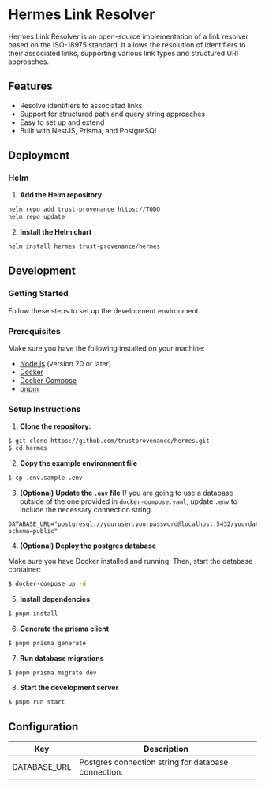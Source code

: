 # Hermes Link Resolver

Hermes Link Resolver is an open-source implementation of a link resolver based on the ISO-18975 standard. It allows the resolution of identifiers to their associated links, supporting various link types and structured URI approaches.

## Features

- Resolve identifiers to associated links
- Support for structured path and query string approaches
- Easy to set up and extend
- Built with NestJS, Prisma, and PostgreSQL

## Deployment

### Helm

1. **Add the Helm repository**

```bash
helm repo add trust-provenance https://TODO
helm repo update
```

2. **Install the Helm chart**

```bash
helm install hermes trust-provenance/hermes
```

## Development

### Getting Started

Follow these steps to set up the development environment.

### Prerequisites

Make sure you have the following installed on your machine:

- [Node.js](https://nodejs.org/) (version 20 or later)
- [Docker](https://www.docker.com/)
- [Docker Compose](https://docs.docker.com/compose/)
- [pnpm](https://pnpm.io/)

### Setup Instructions

1. **Clone the repository:**

```bash
$ git clone https://github.com/trustprovenance/hermes.git
$ cd hermes
```

2. **Copy the example environment file**

```bash
$ cp .env.sample .env
```

3. **(Optional) Update the `.env` file**
   If you are going to use a database outside of the one provided in `docker-compose.yaml`, update `.env` to include the necessary connection string.

```
DATABASE_URL="postgresql://youruser:yourpassword@localhost:5432/yourdatabase?schema=public"
```

4. **(Optional) Deploy the postgres database**

Make sure you have Docker installed and running. Then, start the database container:

```bash
$ docker-compose up -d
```

5. **Install dependencies**

```bash
$ pnpm install
```

6. **Generate the prisma client**

```bash
$ pnpm prisma generate
```

7. **Run database migrations**

```bash
$ pnpm prisma migrate dev
```

8. **Start the development server**

```bash
$ pnpm run start
```

## Configuration

| Key          | Description                                         |
| ------------ | --------------------------------------------------- |
| DATABASE_URL | Postgres connection string for database connection. |
